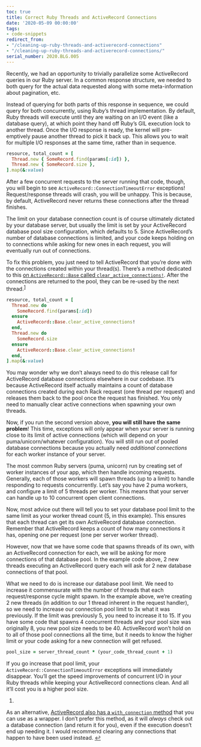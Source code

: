```yaml
---
toc: true
title: Correct Ruby Threads and ActiveRecord Connections
date: '2020-05-09 00:00:00'
tags:
- code-snippets
redirect_from:
- "/cleaning-up-ruby-threads-and-activerecord-connections"
- "/cleaning-up-ruby-threads-and-activerecord-connections/"
serial_number: 2020.BLG.005
---
```

Recently, we had an opportunity to trivially parallelize some ActiveRecord queries in our Ruby server. In a common response structure, we needed to both query for the actual data requested along with some meta-information about pagination, etc.

Instead of querying for both parts of this response in sequence, we could query for both concurrently, using Ruby’s thread implementation. By default, Ruby threads will execute until they are waiting on an I/O event (like a database query), at which point they hand off Ruby’s GIL execution lock to another thread. Once the I/O response is ready, the kernel will pre-emptively pause another thread to pick it back up. This allows you to wait for multiple I/O responses at the same time, rather than in sequence.

```ruby
resource, total_count = [
  Thread.new { SomeRecord.find(params[:id]) },
  Thread.new { SomeRecord.size },
].map(&:value)
```

After a few concurrent requests to the server running that code, though, you will begin to see `ActiveRecord::ConnectionTimeoutError` exceptions! Request/response threads will crash, you will be unhappy. This is because, by default, ActiveRecord never returns these connections after the thread finishes.

The limit on your database connection count is of course ultimately dictated by your database server, but usually the limit is set by your ActiveRecord database pool size configuration, which defaults to 5. Since ActiveRecord’s number of database connections is limited, and your code keeps holding on to connections while asking for new ones in each request, you will eventually run out of connections.

To fix this problem, you just need to tell ActiveRecord that you’re done with the connections created within your thread(s). There’s a method dedicated to this [on `ActiveRecord::Base` called `clear_active_connections!`](https://api.rubyonrails.org/classes/ActiveRecord/ConnectionAdapters/ConnectionHandler.html#method-i-clear_active_connections-21). After the connections are returned to the pool, they can be re-used by the next thread.<sup><a href="#fn:1">1</a></sup>

```ruby
resource, total_count = [
  Thread.new do
    SomeRecord.find(params[:id])
  ensure
    ActiveRecord::Base.clear_active_connections!
  end,
  Thread.new do
    SomeRecord.size
  ensure
    ActiveRecord::Base.clear_active_connections!
  end,
].map(&:value)
```

You may wonder why we don’t always need to do this release call for ActiveRecord database connections elsewhere in our codebase. It’s because ActiveRecord itself actually maintains a count of database connections created during each Rack request (one thread per request) and releases them back to the pool once the request has finished. You only need to manually clear active connections when spawning your own threads.

Now, if you run the second version above, **you will still have the same problem**! This time, exceptions will only appear when your server is running close to its limit of active connections (which will depend on your puma/unicorn/whatever configuration). You will still run out of pooled database connections because you actually need _additional connections_ for each worker instance of your server.

The most common Ruby servers (puma, unicorn) run by creating set of worker instances of your app, which then handle incoming requests. Generally, each of those workers will spawn threads (up to a limit) to handle responding to requests concurrently. Let’s say you have 2 puma workers, and configure a limit of 5 threads per worker. This means that your server can handle up to 10 concurrent open client connections.

Now, most advice out there will tell you to set your database pool limit to the same limit as your worker thread count (5, in this example). This ensures that each thread can get its own ActiveRecord database connection. Remember that ActiveRecord keeps a count of how many connections it has, opening one per request (one per server worker thread).

However, now that we have some code that spawns threads of its own, with an ActiveRecord connection for each, we will be asking for more connections of that database pool. In the example code above, 2 new threads executing an ActiveRecord query each will ask for 2 new database connections of that pool.

What we need to do is increase our database pool limit. We need to increase it commensurate with the number of threads that each request/response cycle might spawn. In the example above, we’re creating 2 new threads (in addition to our 1 thread inherent in the request handler), so we need to increase our connection pool limit to 3x what it was previously. If the limit was previously 5, you need to increase it to 15. If you have some code that spawns 4 concurrent threads and your pool size was originally 8, you new pool size needs to be 40. ActiveRecord won’t hold on to all of those pool connections all the time, but it needs to know the higher limit or your code asking for a new connection will get refused.

```ruby
pool_size = server_thread_count * (your_code_thread_count + 1)
```

If you go increase that pool limit, your `ActiveRecord::ConnectionTimeoutError` exceptions will immediately disappear. You’ll get the speed improvements of concurrent I/O in your Ruby threads while keeping your ActiveRecord connections clean. And all it’ll cost you is a higher pool size.

1. 

As an alternative, [ActiveRecord also has a `with_connection` method](https://api.rubyonrails.org/classes/ActiveRecord/ConnectionAdapters/ConnectionPool.html#method-i-with_connection) that you can use as a wrapper. I don’t prefer this method, as it will _always_ check out a database connection (and return it for you), even if the execution doesn’t end up needing it. I would recommend clearing any connections that happen to have been used instead. [↩︎](#fnref:1)

